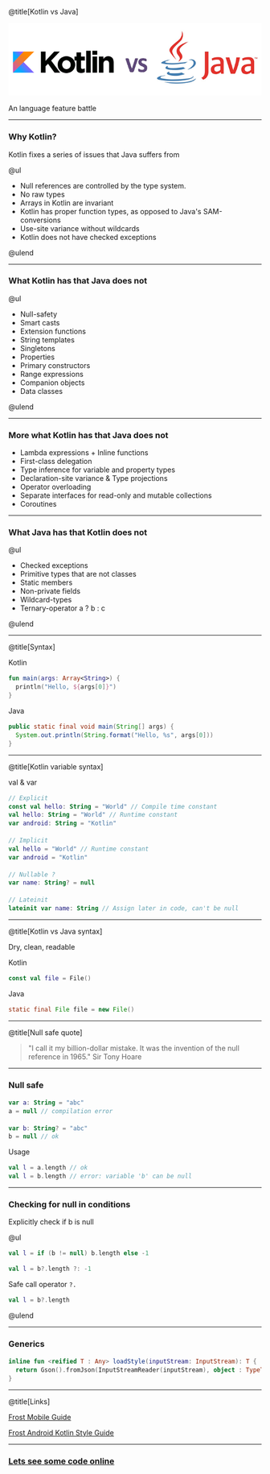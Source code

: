 @title[Kotlin vs Java]

![Kotlin vs Java](https://github.com/manneohlund/kotlin-vs-java/blob/master/assets/kotlin-vs-java.png?raw=true)

An language feature battle

---

### Why Kotlin?

Kotlin fixes a series of issues that Java suffers from

@ul

- Null references are controlled by the type system.
- No raw types
- Arrays in Kotlin are invariant
- Kotlin has proper function types, as opposed to Java's SAM-conversions
- Use-site variance without wildcards
- Kotlin does not have checked exceptions

@ulend

---

### What Kotlin has that Java does not

@ul

- Null-safety
- Smart casts
- Extension functions
- String templates
- Singletons
- Properties
- Primary constructors
- Range expressions
- Companion objects
- Data classes

@ulend

---

### More what Kotlin has that Java does not

- Lambda expressions + Inline functions
- First-class delegation
- Type inference for variable and property types
- Declaration-site variance & Type projections
- Operator overloading
- Separate interfaces for read-only and mutable collections
- Coroutines

---

### What Java has that Kotlin does not

@ul

- Checked exceptions
- Primitive types that are not classes
- Static members
- Non-private fields
- Wildcard-types
- Ternary-operator a ? b : c

@ulend

---

@title[Syntax]

Kotlin

```Kotlin
fun main(args: Array<String>) {
  println("Hello, ${args[0]}")
}
```

Java

```java
public static final void main(String[] args) {
  System.out.println(String.format("Hello, %s", args[0]))
}
```

---

@title[Kotlin variable syntax]

val & var

```Kotlin
// Explicit
const val hello: String = "World" // Compile time constant
val hello: String = "World" // Runtime constant
var android: String = "Kotlin"

// Implicit
val hello = "World" // Runtime constant
var android = "Kotlin"

// Nullable ?
var name: String? = null

// Lateinit
lateinit var name: String // Assign later in code, can't be null
```

---

@title[Kotlin vs Java syntax]

Dry, clean, readable

Kotlin

```Kotlin
const val file = File()
```

Java

```java
static final File file = new File()
```

---

@title[Null safe quote]

> "I call it my billion-dollar mistake. It was the invention of the null reference in 1965."
Sir Tony Hoare

---

### Null safe

```Kotlin
var a: String = "abc"
a = null // compilation error

var b: String? = "abc"
b = null // ok
```

Usage

```Kotlin
val l = a.length // ok
val l = b.length // error: variable 'b' can be null
```

---

### Checking for null in conditions

Explicitly check if b is null

@ul

```Kotlin
val l = if (b != null) b.length else -1
```

```Kotlin
val l = b?.length ?: -1
```

Safe call operator `?.`

```Kotlin
val l = b?.length
```

@ulend

---



### Generics

```kotlin
inline fun <reified T : Any> loadStyle(inputStream: InputStream): T {
  return Gson().fromJson(InputStreamReader(inputStream), object : TypeToken<T>() {}.type)
}
```

---

@title[Links]

[Frost Mobile Guide](https://github.com/FrostDigital/frost-mobile-guide)

[Frost Android Kotlin Style Guide](https://github.com/FrostDigital/frost-mobile-guide/wiki/Frost-Android-Kotlin-Style-Guide)

---

### [Lets see some code online](https://try.kotlinlang.org/#/Examples/Hello,%20world!/Reading%20a%20name%20from%20the%20command%20line/Reading%20a%20name%20from%20the%20command%20line.kt)
